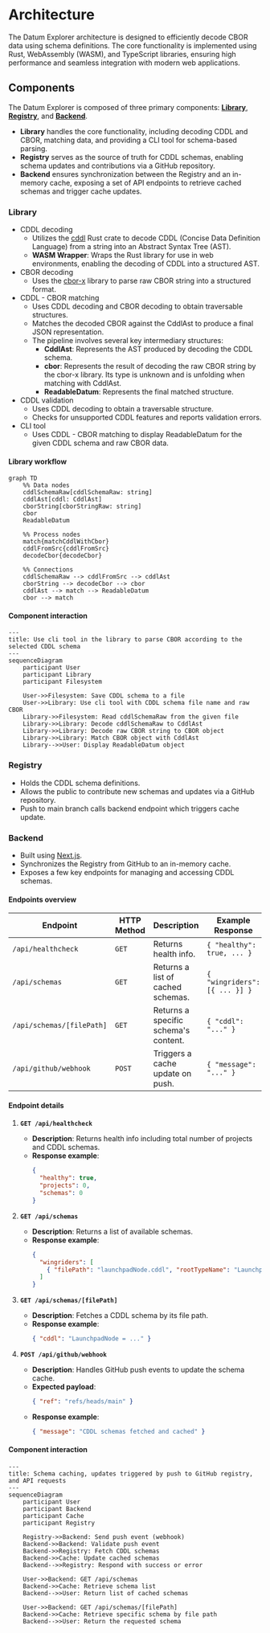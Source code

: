 # Architecture

The Datum Explorer architecture is designed to efficiently decode CBOR data using schema definitions.
The core functionality is implemented using Rust, WebAssembly (WASM), and TypeScript libraries,
ensuring high performance and seamless integration with modern web applications.

## Components

The Datum Explorer is composed of three primary components: **[Library](#Library)**, **[Registry](#Registry)**, and **[Backend](#Backend)**.

- **Library** handles the core functionality, including decoding CDDL and CBOR, matching data, and providing a CLI tool for schema-based parsing.
- **Registry** serves as the source of truth for CDDL schemas, enabling schema updates and contributions via a GitHub repository.
- **Backend** ensures synchronization between the Registry and an in-memory cache, exposing a set of API endpoints to retrieve cached schemas and trigger cache updates.

### Library

- CDDL decoding
  - Utilizes the [cddl](https://github.com/anweiss/cddl/) Rust crate to decode CDDL (Concise Data Definition Language) from a string into an Abstract Syntax Tree (AST).
  - **WASM Wrapper**: Wraps the Rust library for use in web environments, enabling the decoding of CDDL into a structured AST.
- CBOR decoding
    - Uses the [cbor-x](https://github.com/kriszyp/cbor-x) library to parse raw CBOR string into a structured format.
- CDDL - CBOR matching
  - Uses CDDL decoding and CBOR decoding to obtain traversable structures.
  - Matches the decoded CBOR against the CddlAst to produce a final JSON representation.
  - The pipeline involves several key intermediary structures:
      - **CddlAst**: Represents the AST produced by decoding the CDDL schema.
      - **cbor**: Represents the result of decoding the raw CBOR string by the cbor-x library. Its type is unknown and is unfolding when matching with CddlAst.
      - **ReadableDatum**: Represents the final matched structure.
- CDDL validation
  - Uses CDDL decoding to obtain a traversable structure.
  - Checks for unsupported CDDL features and reports validation errors.
- CLI tool
  - Uses CDDL - CBOR matching to display ReadableDatum for the given CDDL schema and raw CBOR data.

#### Library workflow

```mermaid
graph TD
    %% Data nodes
    cddlSchemaRaw[cddlSchemaRaw: string]
    cddlAst[cddl: CddlAst]
    cborString[cborStringRaw: string]
    cbor
    ReadableDatum
    
    %% Process nodes
    match{matchCddlWithCbor}
    cddlFromSrc{cddlFromSrc}
    decodeCbor{decodeCbor}
    
    %% Connections
    cddlSchemaRaw --> cddlFromSrc --> cddlAst
    cborString --> decodeCbor --> cbor
    cddlAst --> match --> ReadableDatum
    cbor --> match
```

#### Component interaction

```mermaid
---
title: Use cli tool in the library to parse CBOR according to the selected CDDL schema
---
sequenceDiagram
    participant User
    participant Library
    participant Filesystem

    User->>Filesystem: Save CDDL schema to a file
    User->>Library: Use cli tool with CDDL schema file name and raw CBOR
    Library->>Filesystem: Read cddlSchemaRaw from the given file
    Library->>Library: Decode cddlSchemaRaw to CddlAst
    Library->>Library: Decode raw CBOR string to CBOR object
    Library->>Library: Match CBOR object with CddlAst
    Library-->>User: Display ReadableDatum object
```

### Registry

- Holds the CDDL schema definitions.
- Allows the public to contribute new schemas and updates via a GitHub repository.
- Push to main branch calls backend endpoint which triggers cache update.

### Backend

- Built using [Next.js](https://nextjs.org/).
- Synchronizes the Registry from GitHub to an in-memory cache.
- Exposes a few key endpoints for managing and accessing CDDL schemas.

#### Endpoints overview

| Endpoint                  | HTTP Method | Description                          | Example Response              |
|---------------------------|-------------|--------------------------------------|-------------------------------|
| `/api/healthcheck`        | `GET`       | Returns health info.                  | `{ "healthy": true, ... }`    |
| `/api/schemas`            | `GET`       | Returns a list of cached schemas.    | `{ "wingriders": [{ ... }] }` |
| `/api/schemas/[filePath]` | `GET`       | Returns a specific schema's content. | `{ "cddl": "..." }`           |
| `/api/github/webhook`     | `POST`      | Triggers a cache update on push.     | `{ "message": "..." }`        |

#### Endpoint details

1. **`GET /api/healthcheck`**
    - **Description**: Returns health info including total number of projects and CDDL schemas.
    - **Response example**:
      ```json
      {
        "healthy": true,
        "projects": 0,
        "schemas": 0
      }
      ```
2. **`GET /api/schemas`**
    - **Description**: Returns a list of available schemas.
    - **Response example**:
      ```json
      {
        "wingriders": [
          { "filePath": "launchpadNode.cddl", "rootTypeName": "LaunchpadNode" }
        ]
      }
      ```

3. **`GET /api/schemas/[filePath]`**
    - **Description**: Fetches a CDDL schema by its file path.
    - **Response example**:
      ```json
      { "cddl": "LaunchpadNode = ..." }
      ```

4. **`POST /api/github/webhook`**
    - **Description**: Handles GitHub push events to update the schema cache.
    - **Expected payload**:
      ```json
      { "ref": "refs/heads/main" }
      ```
    - **Response example**:
      ```json
      { "message": "CDDL schemas fetched and cached" }
      ```

#### Component interaction

```mermaid
---
title: Schema caching, updates triggered by push to GitHub registry, and API requests
---
sequenceDiagram
    participant User
    participant Backend
    participant Cache
    participant Registry

    Registry->>Backend: Send push event (webhook)
    Backend->>Backend: Validate push event
    Backend->>Registry: Fetch CDDL schemas
    Backend->>Cache: Update cached schemas
    Backend-->>Registry: Respond with success or error
    
    User->>Backend: GET /api/schemas
    Backend->>Cache: Retrieve schema list
    Backend-->>User: Return list of cached schemas

    User->>Backend: GET /api/schemas/[filePath]
    Backend->>Cache: Retrieve specific schema by file path
    Backend-->>User: Return the requested schema
```
